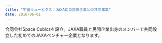 ```yaml
---
title: "宇宙キュービクス：JAXA初の民間企業との共同事業"
date: 2018-06-01
---
```


合同会社Space Cubicsを設立。JAXA職員と民間企業出身のメンバーで共同設立した初めてのJAXAベンチャー企業となります。 